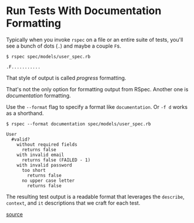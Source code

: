 # Run Tests With Documentation Formatting

Typically when you invoke `rspec` on a file or an entire suite of tests, you'll
see a bunch of dots (`.`) and maybe a couple `F`s.

```
$ rspec spec/models/user_spec.rb

.F...........
```

That style of output is called _progress_ formatting.

That's not the only option for formatting output from RSpec. Another one is
_documentation_ formatting.

Use the `--format` flag to specify a format like `documentation`. Or `-f d`
works as a shorthand.

```
$ rspec --format documentation spec/models/user_spec.rb

User
  #valid?
    without required fields
      returns false
    with invalid email
      returns false (FAILED - 1)
    with invalid password
      too short
        returns false
      no upper case letter
        returns false
```

The resulting test output is a readable format that leverages the `describe`,
`context`, and `it` descriptions that we craft for each test.

[source](https://relishapp.com/rspec/rspec-core/v/2-6/docs/command-line/format-option)
